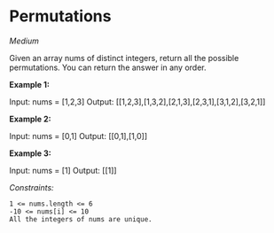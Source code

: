 # Permutations
*Medium*

Given an array nums of distinct integers, return all the possible permutations. You can return the answer in any order.
 

**Example 1:**

Input: nums = [1,2,3]
Output: [[1,2,3],[1,3,2],[2,1,3],[2,3,1],[3,1,2],[3,2,1]]

**Example 2:**

Input: nums = [0,1]
Output: [[0,1],[1,0]]

**Example 3:**

Input: nums = [1]
Output: [[1]]


*Constraints:*

    1 <= nums.length <= 6
    -10 <= nums[i] <= 10
    All the integers of nums are unique.

